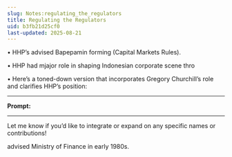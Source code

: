 ```yaml
---
slug: Notes:regulating_the_regulators
title: Regulating the Regulators
uid: b3fb21d25cf0
last-updated: 2025-08-21
---
```


• HHP’s advised Bapepamin forming  (Capital Markets Rules).

• HHP had mjajor role in shaping Indonesian corporate scene thro

• Here’s a toned-down version that incorporates Gregory Churchill’s role and clarifies HHP’s position:

---

**Prompt:**

---

Let me know if you’d like to integrate or expand on any specific names or contributions!

[1]: https://smeru.or.id/en/article/our-dear-friend-gregory-%E2%80%9Cpak-greg%E2%80%9D-churchill-memory-recognition?utm_source=chatgpt.com "Our Dear Friend, Gregory “Pak Greg” Churchill: A Memory, a ..."

advised Ministry of Finance
in early 1980s.
